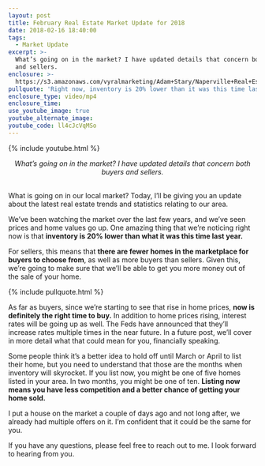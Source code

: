 ```yaml
---
layout: post
title: February Real Estate Market Update for 2018
date: 2018-02-16 18:40:00
tags:
  - Market Update
excerpt: >-
  What’s going on in the market? I have updated details that concern both buyers
  and sellers.
enclosure: >-
  https://s3.amazonaws.com/vyralmarketing/Adam+Stary/Naperville+Real+Estate++The+Stary+Group+February+market+update.mp4
pullquote: 'Right now, inventory is 20% lower than it was this time last year.'
enclosure_type: video/mp4
enclosure_time:
use_youtube_image: true
youtube_alternate_image:
youtube_code: ll4cJcVqMSo
---
```


{% include youtube.html %}

<center><em>What&rsquo;s going on in the market? I have updated details that concern both buyers and sellers.</em></center>

<center>&nbsp;</center>

What is going on in our local market? Today, I’ll be giving you an update about the latest real estate trends and statistics relating to our area.

We’ve been watching the market over the last few years, and we’ve seen prices and home values go up. One amazing thing that we’re noticing right now is that **inventory is 20% lower than what it was this time last year.**

For sellers, this means that **there are fewer homes in the marketplace for buyers to choose from**, as well as more buyers than sellers. Given this, we’re going to make sure that we’ll be able to get you more money out of the sale of your home.

{% include pullquote.html %}

As far as buyers, since we’re starting to see that rise in home prices, **now is definitely the right time to buy.** In addition to home prices rising, interest rates will be going up as well. The Feds have announced that they’ll increase rates multiple times in the near future. In a future post, we’ll cover in more detail what that could mean for you, financially speaking.

Some people think it’s a better idea to hold off until March or April to list their home, but you need to understand that those are the months when inventory will skyrocket. If you list now, you might be one of five homes listed in your area. In two months, you might be one of ten. **Listing now means you have less competition and a better chance of getting your home sold.**

I put a house on the market a couple of days ago and not long after, we already had multiple offers on it. I’m confident that it could be the same for you.

If you have any questions, please feel free to reach out to me. I look forward to hearing from you.